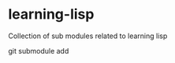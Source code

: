 # learning-lisp
Collection of sub modules related to learning lisp


git submodule add <git path> <name>
